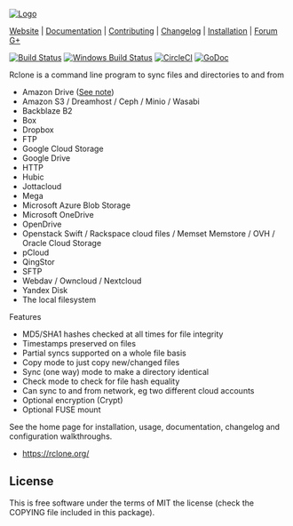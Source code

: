 [![Logo](https://rclone.org/img/rclone-120x120.png)](https://rclone.org/)

[Website](https://rclone.org) |
[Documentation](https://rclone.org/docs/) |
[Contributing](CONTRIBUTING.md) |
[Changelog](https://rclone.org/changelog/) |
[Installation](https://rclone.org/install/) |
[Forum](https://forum.rclone.org/)
[G+](https://google.com/+RcloneOrg)

[![Build Status](https://travis-ci.org/ncw/rclone.svg?branch=master)](https://travis-ci.org/ncw/rclone)
[![Windows Build Status](https://ci.appveyor.com/api/projects/status/github/ncw/rclone?branch=master&passingText=windows%20-%20ok&svg=true)](https://ci.appveyor.com/project/ncw/rclone)
[![CircleCI](https://circleci.com/gh/ncw/rclone/tree/master.svg?style=svg)](https://circleci.com/gh/ncw/rclone/tree/master)
[![GoDoc](https://godoc.org/github.com/ncw/rclone?status.svg)](https://godoc.org/github.com/ncw/rclone) 

Rclone is a command line program to sync files and directories to and from

  * Amazon Drive ([See note](https://rclone.org/amazonclouddrive/#status))
  * Amazon S3 / Dreamhost / Ceph / Minio / Wasabi
  * Backblaze B2
  * Box
  * Dropbox
  * FTP
  * Google Cloud Storage
  * Google Drive
  * HTTP
  * Hubic
  * Jottacloud
  * Mega
  * Microsoft Azure Blob Storage
  * Microsoft OneDrive
  * OpenDrive
  * Openstack Swift / Rackspace cloud files / Memset Memstore / OVH / Oracle Cloud Storage
  * pCloud
  * QingStor
  * SFTP
  * Webdav / Owncloud / Nextcloud
  * Yandex Disk
  * The local filesystem

Features

  * MD5/SHA1 hashes checked at all times for file integrity
  * Timestamps preserved on files
  * Partial syncs supported on a whole file basis
  * Copy mode to just copy new/changed files
  * Sync (one way) mode to make a directory identical
  * Check mode to check for file hash equality
  * Can sync to and from network, eg two different cloud accounts
  * Optional encryption (Crypt)
  * Optional FUSE mount

See the home page for installation, usage, documentation, changelog
and configuration walkthroughs.

  * https://rclone.org/

License
-------

This is free software under the terms of MIT the license (check the
COPYING file included in this package).
